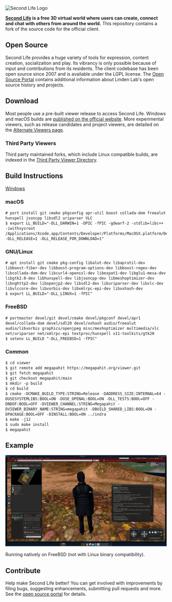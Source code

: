 <picture>
  <source media="(prefers-color-scheme: dark)" srcset="doc/sl-logo-dark.png">
  <source media="(prefers-color-scheme: light)" srcset="doc/sl-logo.png">
  <img alt="Second Life Logo" src="doc/sl-logo.png">
</picture>

**[Second Life][] is a free 3D virtual world where users can create, connect and chat with others from around the
world.** This repository contains a fork of the source code for the official client.

## Open Source

Second Life provides a huge variety of tools for expression, content creation, socialization and play. Its vibrancy is
only possible because of input and contributions from its residents. The client codebase has been open source since
2007 and is available under the LGPL license. The [Open Source Portal][] contains additional information about Linden
Lab's open source history and projects.

## Download

Most people use a pre-built viewer release to access Second Life. Windows and macOS builds are
[published on the official website][download]. More experimental viewers, such as release candidates and
project viewers, are detailed on the [Alternate Viewers page](https://releasenotes.secondlife.com/viewer.html).

### Third Party Viewers

Third party maintained forks, which include Linux compatible builds, are indexed in the [Third Party Viewer Directory][tpv].

## Build Instructions

[Windows](https://wiki.secondlife.com/wiki/Build_the_Viewer_on_Windows)

### macOS

```
# port install git cmake pkgconfig apr-util boost collada-dom freealut hunspell jsoncpp libsdl2 uriparser VLC
$ export LL_BUILD="-DLL_DARWIN=1 -DPIC -fPIC -gdwarf-2 -stdlib=libc++ -iwithsysroot /Applications/Xcode.app/Contents/Developer/Platforms/MacOSX.platform/Developer/SDKs/MacOSX.sdk -DLL_RELEASE=1 -DLL_RELEASE_FOR_DOWNLOAD=1"
```

### GNU/Linux

```
# apt install git cmake pkg-config libalut-dev libaprutil-dev libboost-fiber-dev libboost-program-options-dev libboost-regex-dev libcollada-dom-dev libcurl4-openssl-dev libexpat1-dev libglu1-mesa-dev libgtk2.0-dev libhunspell-dev libjsoncpp-dev libmeshoptimizer-dev libnghttp2-dev libopenjp2-dev libsdl2-dev liburiparser-dev libvlc-dev libvlccore-dev libvorbis-dev libxmlrpc-epi-dev libxxhash-dev
$ export LL_BUILD="-DLL_LINUX=1 -fPIC"
```

### FreeBSD

```
# portmaster devel/git devel/cmake devel/pkgconf devel/apr1 devel/collada-dom devel/sdl20 devel/xxhash audio/freealut audio/libvorbis graphics/openjpeg misc/meshoptimizer multimedia/vlc net/uriparser net/xmlrpc-epi textproc/hunspell x11-toolkits/gtk20
$ setenv LL_BUILD "-DLL_FREEBSD=1 -fPIC"
```

### Common

```
$ cd viewer
$ git remote add megapahit https://megapahit.org/viewer.git
$ git fetch megapahit
$ git checkout megapahit/main
$ mkdir -p build
$ cd build
$ cmake -DCMAKE_BUILD_TYPE:STRING=Release -DADDRESS_SIZE:INTERNAL=64 -DUSESYSTEMLIBS:BOOL=ON -DUSE_OPENAL:BOOL=ON -DLL_TESTS:BOOL=OFF -DNDOF:BOOL=OFF -DVIEWER_CHANNEL:STRING=Megapahit -DVIEWER_BINARY_NAME:STRING=megapahit -DBUILD_SHARED_LIBS:BOOL=ON -DPACKAGE:BOOL=OFF -DINSTALL:BOOL=ON ../indra
$ make -j12
$ sudo make install
$ megapahit
```

## Example

![FreeBSD](doc/freebsd.jpg)

Running natively on FreeBSD (not with Linux binary compatibility).

## Contribute

Help make Second Life better! You can get involved with improvements by filing bugs, suggesting enhancements, submitting
pull requests and more. See the [open source portal][] for details.

[Second Life]: https://secondlife.com/
[download]: https://secondlife.com/support/downloads/
[tpv]: http://wiki.secondlife.com/wiki/Third_Party_Viewer_Directory
[open source portal]: http://wiki.secondlife.com/wiki/Open_Source_Portal
